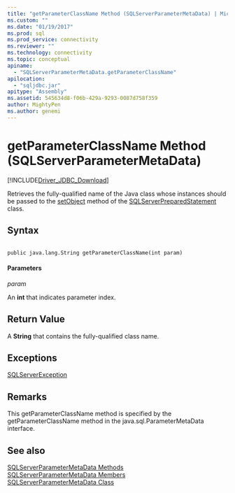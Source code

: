 ```yaml
---
title: "getParameterClassName Method (SQLServerParameterMetaData) | Microsoft Docs"
ms.custom: ""
ms.date: "01/19/2017"
ms.prod: sql
ms.prod_service: connectivity
ms.reviewer: ""
ms.technology: connectivity
ms.topic: conceptual
apiname: 
  - "SQLServerParameterMetaData.getParameterClassName"
apilocation: 
  - "sqljdbc.jar"
apitype: "Assembly"
ms.assetid: 545634d8-f06b-429a-9293-0087d758f359
author: MightyPen
ms.author: genemi
---
```

# getParameterClassName Method (SQLServerParameterMetaData)
[!INCLUDE[Driver_JDBC_Download](../../../includes/driver_jdbc_download.md)]

  Retrieves the fully-qualified name of the Java class whose instances should be passed to the [setObject](../../../connect/jdbc/reference/setobject-method-sqlserverpreparedstatement.md) method of the [SQLServerPreparedStatement](../../../connect/jdbc/reference/sqlserverpreparedstatement-class.md) class.  
  
## Syntax  
  
```  
  
public java.lang.String getParameterClassName(int param)  
```  
  
#### Parameters  
 *param*  
  
 An **int** that indicates parameter index.  
  
## Return Value  
 A **String** that contains the fully-qualified class name.  
  
## Exceptions  
 [SQLServerException](../../../connect/jdbc/reference/sqlserverexception-class.md)  
  
## Remarks  
 This getParameterClassName method is specified by the getParameterClassName method in the java.sql.ParameterMetaData interface.  
  
## See also  
 [SQLServerParameterMetaData Methods](../../../connect/jdbc/reference/sqlserverparametermetadata-methods.md)   
 [SQLServerParameterMetaData Members](../../../connect/jdbc/reference/sqlserverparametermetadata-members.md)   
 [SQLServerParameterMetaData Class](../../../connect/jdbc/reference/sqlserverparametermetadata-class.md)  
  
  

